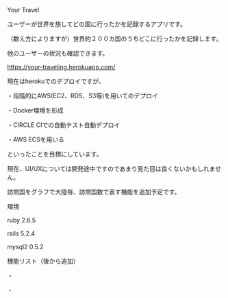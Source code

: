 Your Travel


ユーザーが世界を旅してどの国に行ったかを記録するアプリです。

（数え方によりますが）世界約２００カ国のうちどこに行ったかを記録します。

他のユーザーの状況も確認できます。

https://your-traveling.herokuapp.com/

現在はherokuでのデプロイですが、

・段階的にAWS(EC2、RDS、S3等)を用いてのデプロイ

・Docker環境を形成

・CIRCLE CIでの自動テスト自動デプロイ

・AWS ECSを用いる

といったことを目標にしています。


現在、UI/UXについては開発途中ですのであまり見た目は良くないかもしれません。

訪問国をグラフで大陸毎、訪問国数で表す機能を追加予定です。


環境

ruby 2.6.5

rails 5.2.4

mysql2 0.5.2


機能リスト（後から追加）

・

・
